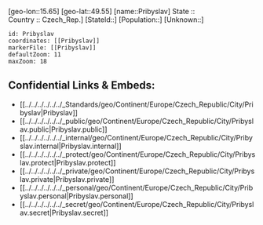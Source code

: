 ﻿---
location: [49.55,15.65] 
mapzoom: [7,12] 
mapmarker: city 
type: City
tags:
- geo/City


SpocWebEntityId: 33525
isDeleted: false
confidential: public

---
[geo-lon::15.65] 
[geo-lat::49.55] 
[name::Pribyslav] 
State ::  
Country :: Czech_Rep.] 
[StateId::] 
[Population::] 
[Unknown::] 


```leaflet
id: Pribyslav
coordinates: [[Pribyslav]] 
markerFile: [[Pribyslav]] 
defaultZoom: 11 
maxZoom: 18
```


## Confidential Links & Embeds: 
- [[../../../../../../_Standards/geo/Continent/Europe/Czech_Republic/City/Pribyslav|Pribyslav]] 
- [[../../../../../../_public/geo/Continent/Europe/Czech_Republic/City/Pribyslav.public|Pribyslav.public]] 
- [[../../../../../../_internal/geo/Continent/Europe/Czech_Republic/City/Pribyslav.internal|Pribyslav.internal]] 
- [[../../../../../../_protect/geo/Continent/Europe/Czech_Republic/City/Pribyslav.protect|Pribyslav.protect]] 
- [[../../../../../../_private/geo/Continent/Europe/Czech_Republic/City/Pribyslav.private|Pribyslav.private]] 
- [[../../../../../../_personal/geo/Continent/Europe/Czech_Republic/City/Pribyslav.personal|Pribyslav.personal]] 
- [[../../../../../../_secret/geo/Continent/Europe/Czech_Republic/City/Pribyslav.secret|Pribyslav.secret]] 
